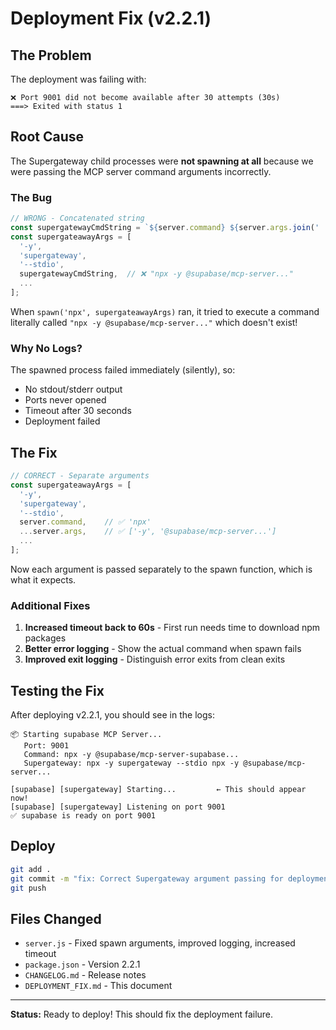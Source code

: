 # Deployment Fix (v2.2.1)

## The Problem

The deployment was failing with:
```
❌ Port 9001 did not become available after 30 attempts (30s)
===> Exited with status 1
```

## Root Cause

The Supergateway child processes were **not spawning at all** because we were passing the MCP server command arguments incorrectly.

### The Bug

```javascript
// WRONG - Concatenated string
const supergatewayCmdString = `${server.command} ${server.args.join(' ')}`;
const supergateawayArgs = [
  '-y',
  'supergateway',
  '--stdio',
  supergatewayCmdString,  // ❌ "npx -y @supabase/mcp-server..."
  ...
];
```

When `spawn('npx', supergateawayArgs)` ran, it tried to execute a command literally called `"npx -y @supabase/mcp-server..."` which doesn't exist!

### Why No Logs?

The spawned process failed immediately (silently), so:
- No stdout/stderr output
- Ports never opened
- Timeout after 30 seconds
- Deployment failed

## The Fix

```javascript
// CORRECT - Separate arguments
const supergateawayArgs = [
  '-y',
  'supergateway',
  '--stdio',
  server.command,    // ✅ 'npx'
  ...server.args,    // ✅ ['-y', '@supabase/mcp-server...']
  ...
];
```

Now each argument is passed separately to the spawn function, which is what it expects.

### Additional Fixes

1. **Increased timeout back to 60s** - First run needs time to download npm packages
2. **Better error logging** - Show the actual command when spawn fails
3. **Improved exit logging** - Distinguish error exits from clean exits

## Testing the Fix

After deploying v2.2.1, you should see in the logs:

```
📦 Starting supabase MCP Server...
   Port: 9001
   Command: npx -y @supabase/mcp-server-supabase...
   Supergateway: npx -y supergateway --stdio npx -y @supabase/mcp-server...

[supabase] [supergateway] Starting...         ← This should appear now!
[supabase] [supergateway] Listening on port 9001
✅ supabase is ready on port 9001
```

## Deploy

```bash
git add .
git commit -m "fix: Correct Supergateway argument passing for deployment (v2.2.1)"
git push
```

## Files Changed

- `server.js` - Fixed spawn arguments, improved logging, increased timeout
- `package.json` - Version 2.2.1
- `CHANGELOG.md` - Release notes
- `DEPLOYMENT_FIX.md` - This document

---

**Status:** Ready to deploy! This should fix the deployment failure.

